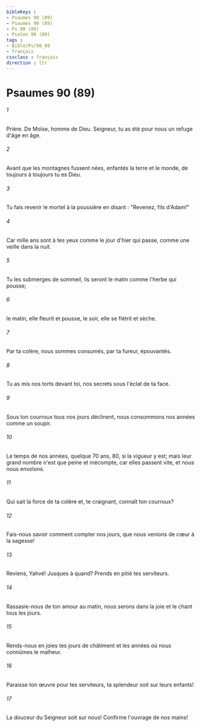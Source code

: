 ```yaml
---
bibleKeys : 
- Psaumes 90 (89)
- Psaumes 90 (89)
- Ps 90 (89)
- Psalms 90 (89)
tags : 
- Bible/Ps/90_89
- français
cssclass : français
direction : ltr
---
```


# Psaumes 90 (89)

###### 1
Prière. De Moïse, homme de Dieu. Seigneur, tu as été pour nous un refuge d'âge en âge.
###### 2
Avant que les montagnes fussent nées, enfantés la terre et le monde, de toujours à toujours tu es Dieu.
###### 3
Tu fais revenir le mortel à la poussière en disant : "Revenez, fils d'Adam!"
###### 4
Car mille ans sont à tes yeux comme le jour d'hier qui passe, comme une veille dans la nuit.
###### 5
Tu les submerges de sommeil, ils seront le matin comme l'herbe qui pousse;
###### 6
le matin, elle fleurit et pousse, le soir, elle se flétrit et sèche.
###### 7
Par ta colère, nous sommes consumés, par ta fureur, épouvantés.
###### 8
Tu as mis nos torts devant toi, nos secrets sous l'éclat de ta face.
###### 9
Sous ton courroux tous nos jours déclinent, nous consommons nos années comme un soupir.
###### 10
Le temps de nos années, quelque 70 ans, 80, si la vigueur y est; mais leur grand nombre n'est que peine et mécompte, car elles passent vite, et nous nous envolons.
###### 11
Qui sait la force de ta colère et, te craignant, connaît ton courroux?
###### 12
Fais-nous savoir comment compter nos jours, que nous venions de cœur à la sagesse!
###### 13
Reviens, Yahvé! Jusques à quand? Prends en pitié tes serviteurs.
###### 14
Rassasie-nous de ton amour au matin, nous serons dans la joie et le chant tous les jours.
###### 15
Rends-nous en joies tes jours de châtiment et les années où nous connûmes le malheur.
###### 16
Paraisse ton œuvre pour tes serviteurs, ta splendeur soit sur leurs enfants!
###### 17
La douceur du Seigneur soit sur nous! Confirme l'ouvrage de nos mains!
